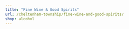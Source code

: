 ```yaml
---
title: "Fine Wine & Good Spirits"
url: /cheltenham-township/fine-wine-and-good-spirits/
shop: alcohol
---
```

